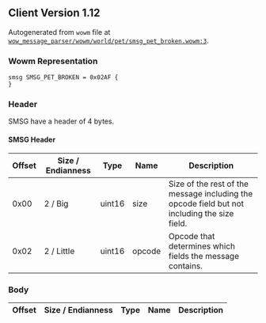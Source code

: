 ## Client Version 1.12

Autogenerated from `wowm` file at [`wow_message_parser/wowm/world/pet/smsg_pet_broken.wowm:3`](https://github.com/gtker/wow_messages/tree/main/wow_message_parser/wowm/world/pet/smsg_pet_broken.wowm#L3).

### Wowm Representation
```rust,ignore
smsg SMSG_PET_BROKEN = 0x02AF {
}
```
### Header
SMSG have a header of 4 bytes.

#### SMSG Header
| Offset | Size / Endianness | Type   | Name   | Description |
| ------ | ----------------- | ------ | ------ | ----------- |
| 0x00   | 2 / Big           | uint16 | size   | Size of the rest of the message including the opcode field but not including the size field.|
| 0x02   | 2 / Little        | uint16 | opcode | Opcode that determines which fields the message contains.|
### Body
| Offset | Size / Endianness | Type | Name | Description |
| ------ | ----------------- | ---- | ---- | ----------- |

